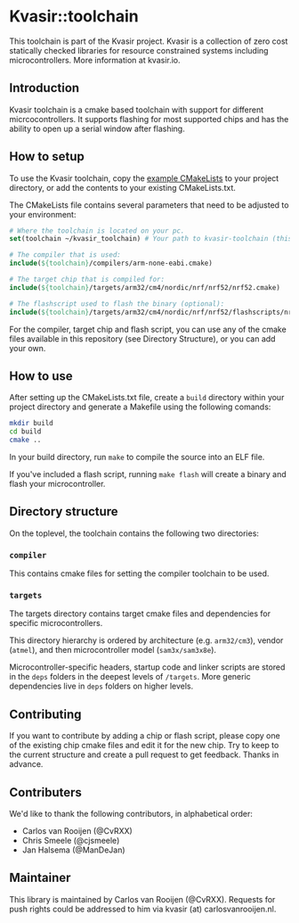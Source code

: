 # Kvasir::toolchain
This toolchain is part of the Kvasir project. Kvasir is a collection
of zero cost statically checked libraries for resource constrained
systems including microcontrollers. More information at kvasir.io.

## Introduction
Kvasir toolchain is a cmake based toolchain with support for different
micrcocontrollers. It supports flashing for most supported chips and
has the ability to open up a serial window after flashing.

## How to setup
To use the Kvasir toolchain, copy the
[example CMakeLists](/CMakeLists.txt.example) to your project
directory, or add the contents to your existing CMakeLists.txt.

The CMakeLists file contains several parameters that need to be
adjusted to your environment:

```cmake
# Where the toolchain is located on your pc.
set(toolchain ~/kvasir_toolchain) # Your path to kvasir-toolchain (this repository).

# The compiler that is used:
include(${toolchain}/compilers/arm-none-eabi.cmake)

# The target chip that is compiled for:
include(${toolchain}/targets/arm32/cm4/nordic/nrf/nrf52/nrf52.cmake)

# The flashscript used to flash the binary (optional):
include(${toolchain}/targets/arm32/cm4/nordic/nrf/nrf52/flashscripts/nrfjprog.cmake)
```

For the compiler, target chip and flash script, you can use any of the
cmake files available in this repository (see Directory Structure), or
you can add your own.

## How to use
After setting up the CMakeLists.txt file, create a `build` directory
within your project directory and generate a Makefile using the
following comands:

```bash
mkdir build
cd build
cmake ..
```

In your build directory, run `make` to compile the source into an ELF
file.

If you've included a flash script, running `make flash` will create a
binary and flash your microcontroller.

## Directory structure
On the toplevel, the toolchain contains the following two directories:

### `compiler`
This contains cmake files for setting the compiler toolchain to be used.

### `targets`
The targets directory contains target cmake files and dependencies for
specific microcontrollers.

This directory hierarchy is ordered by architecture
(e.g. `arm32/cm3`), vendor (`atmel`), and then microcontroller model
(`sam3x/sam3x8e`).

Microcontroller-specific headers, startup code and linker scripts are
stored in the `deps` folders in the deepest levels of `/targets`. More
generic dependencies live in `deps` folders on higher levels.

## Contributing
If you want to contribute by adding a chip or flash script, please
copy one of the existing chip cmake files and edit it for the new
chip.
Try to keep to the current structure and create a pull request to get
feedback. Thanks in advance.

## Contributers
We'd like to thank the following contributors, in alphabetical order:

- Carlos van Rooijen (@CvRXX)
- Chris Smeele (@cjsmeele)
- Jan Halsema (@ManDeJan)

## Maintainer
This library is maintained by Carlos van Rooijen (@CvRXX). Requests
for push rights could be addressed to him via kvasir (at)
carlosvanrooijen.nl.

